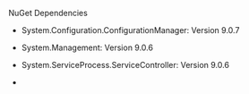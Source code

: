    NuGet Dependencies
   * System.Configuration.ConfigurationManager: Version 9.0.7
   * System.Management: Version 9.0.6
   * System.ServiceProcess.ServiceController: Version 9.0.6

   * 
